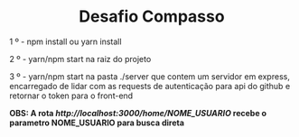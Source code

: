 <h1 align="center" >Desafio Compasso</h1>

<p>1 º - npm install ou yarn install<p/>
<p>2 º - yarn/npm start na raiz do projeto <p/>
<p>3 º - yarn/npm start na pasta ./server que contem um servidor em express,
 encarregado de lidar com as requests de autenticação para api do github e retornar o token para o front-end<p/>


<b> OBS: A rota <i>http://localhost:3000/home/NOME_USUARIO</i> recebe o parametro NOME_USUARIO para busca direta</B>